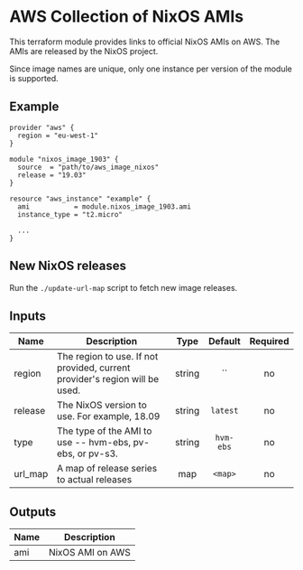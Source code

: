 # AWS Collection of NixOS AMIs

This terraform module provides links to official NixOS AMIs on AWS. The AMIs are
released by the NixOS project.

Since image names are unique, only one instance per version of the module is
supported.

## Example

    provider "aws" {
      region = "eu-west-1"
    }

    module "nixos_image_1903" {
      source  = "path/to/aws_image_nixos"
      release = "19.03"
    }

    resource "aws_instance" "example" {
      ami           = module.nixos_image_1903.ami
      instance_type = "t2.micro"

      ...
    }

## New NixOS releases

Run the `./update-url-map` script to fetch new image releases. 

<!-- terraform-docs-start -->
## Inputs

| Name | Description | Type | Default | Required |
|------|-------------|:----:|:-----:|:-----:|
| region | The region to use. If not provided, current provider's region will be used. | string | `` | no |
| release | The NixOS version to use. For example, 18.09 | string | `latest` | no |
| type | The type of the AMI to use -- hvm-ebs, pv-ebs, or pv-s3. | string | `hvm-ebs` | no |
| url\_map | A map of release series to actual releases | map | `<map>` | no |

## Outputs

| Name | Description |
|------|-------------|
| ami | NixOS AMI on AWS |
<!-- terraform-docs-end -->
